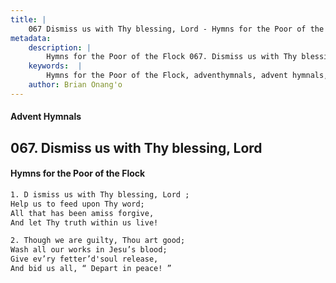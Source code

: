```yaml
---
title: |
    067 Dismiss us with Thy blessing, Lord - Hymns for the Poor of the Flock
metadata:
    description: |
        Hymns for the Poor of the Flock 067. Dismiss us with Thy blessing, Lord. D ismiss us with Thy blessing, Lord ;  Help us to feed upon Thy word; All that has been amiss forgive, And let Thy truth within us live! 
    keywords:  |
        Hymns for the Poor of the Flock, adventhymnals, advent hymnals, Dismiss us with Thy blessing, Lord, D ismiss us with Thy blessing, Lord ; , 
    author: Brian Onang'o
---
```


#### Advent Hymnals
## 067. Dismiss us with Thy blessing, Lord
####  Hymns for the Poor of the Flock

```txt
1. D ismiss us with Thy blessing, Lord ; 
Help us to feed upon Thy word;
All that has been amiss forgive,
And let Thy truth within us live!

2. Though we are guilty, Thou art good; 
Wash all our works in Jesu’s blood; 
Give ev’ry fetter’d'soul release,
And bid us all, “ Depart in peace! ”
```